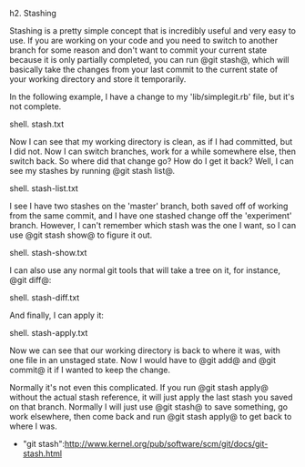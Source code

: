<!--
SPDX-FileCopyrightText: 2008 Scott Chacon <schacon@gmail.com>
SPDX-FileCopyrightText: 2023 Richard Soderberg <rsoderberg@gmail.com>

SPDX-License-Identifier: CC-BY-SA-3.0
-->

h2. Stashing

Stashing is a pretty simple concept that is incredibly useful and very easy to use.  If you are working on your code and you need to switch to another branch for some reason and don't want to commit your current state because it is only partially completed, you can run @git stash@, which will basically take the changes from your last commit to the current state of your working directory and store it temporarily.

In the following example, I have a change to my 'lib/simplegit.rb' file, but it's not complete.

shell. stash.txt

Now I can see that my working directory is clean, as if I had committed, but I did not.  Now I can switch branches, work for a while somewhere else, then switch back. So where did that change go?  How do I get it back?  Well, I can see my stashes by running @git stash list@.

shell. stash-list.txt

I see I have two stashes on the 'master' branch, both saved off of working from the same commit, and I have one stashed change off the 'experiment' branch.  However, I can't remember which stash was the one I want, so I can use @git stash show@ to figure it out.

shell. stash-show.txt

I can also use any normal git tools that will take a tree on it, for instance, @git diff@:

shell. stash-diff.txt

And finally, I can apply it:

shell. stash-apply.txt

Now we can see that our working directory is back to where it was, with one file in an unstaged state.  Now I would have to @git add@ and @git commit@ it if I wanted to keep the change.

Normally it's not even this complicated.  If you run @git stash apply@ without the actual stash reference, it will just apply the last stash you saved on that branch.  Normally I will just use @git stash@ to save something, go work elsewhere, then come back and run @git stash apply@ to get back to where I was.

* "git stash":http://www.kernel.org/pub/software/scm/git/docs/git-stash.html
